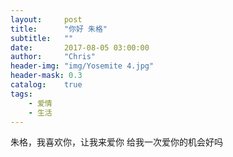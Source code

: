 ```yaml
---
layout:     post
title:      "你好 朱格"
subtitle:   ""
date:       2017-08-05 03:00:00
author:     "Chris"
header-img: "img/Yosemite 4.jpg"
header-mask: 0.3
catalog:    true
tags:
    - 爱情
    - 生活
---
```


> 

朱格，我喜欢你，让我来爱你
给我一次爱你的机会好吗




